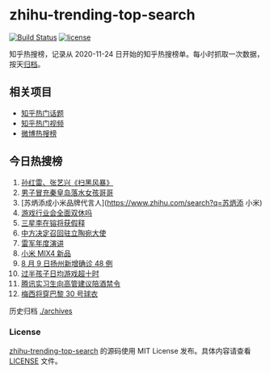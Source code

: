 # zhihu-trending-top-search

[![Build Status](https://github.com/justjavac/zhihu-trending-top-search/workflows/ci/badge.svg?branch=main)](https://github.com/justjavac/zhihu-trending-top-search/actions)
[![license](https://img.shields.io/github/license/justjavac/zhihu-trending-top-search)](https://github.com/justjavac/zhihu-trending-top-search/blob/main/LICENSE)

知乎热搜榜，记录从 2020-11-24 日开始的知乎热搜榜单。每小时抓取一次数据，按天[归档](./archives)。

## 相关项目

- [知乎热门话题](https://github.com/justjavac/zhihu-trending-hot-questions)
- [知乎热门视频](https://github.com/justjavac/zhihu-trending-hot-video)
- [微博热搜榜](https://github.com/justjavac/weibo-trending-hot-search)

## 今日热搜榜

<!-- BEGIN -->
<!-- 最后更新时间 Thu Aug 12 2021 03:04:33 GMT+0800 (China Standard Time) -->

1. [孙红雷、张艺兴《扫黑风暴》](https://www.zhihu.com/search?q=扫黑风暴)
1. [男子冒充秦皇岛落水女孩哥哥](https://www.zhihu.com/search?q=秦皇岛落水女孩哥哥)
1. [苏炳添成小米品牌代言人](https://www.zhihu.com/search?q=苏炳添 小米)
1. [游戏行业会全面双休吗](https://www.zhihu.com/search?q=游戏行业)
1. [三星李在镕将获假释](https://www.zhihu.com/search?q=李在镕)
1. [中方决定召回驻立陶宛大使](https://www.zhihu.com/search?q=立陶宛)
1. [雷军年度演讲](https://www.zhihu.com/search?q=雷军)
1. [小米 MIX4 新品](https://www.zhihu.com/search?q=小米mix4)
1. [8 月 9 日扬州新增确诊 48 例](https://www.zhihu.com/search?q=扬州疫情)
1. [过半孩子日均游戏超十时](https://www.zhihu.com/search?q=网络游戏)
1. [腾讯实习生向高管建议陪酒禁令](https://www.zhihu.com/search?q=腾讯实习生)
1. [梅西将穿巴黎 30 号球衣](https://www.zhihu.com/search?q=梅西)

<!-- END -->

历史归档 [./archives](./archives)

### License

[zhihu-trending-top-search](https://github.com/justjavac/zhihu-trending-top-search)
的源码使用 MIT License 发布。具体内容请查看 [LICENSE](./LICENSE) 文件。
